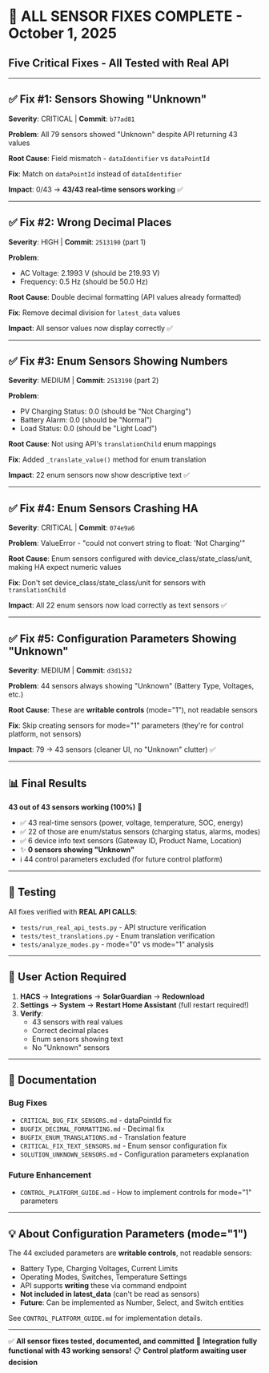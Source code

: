 # 🎉 ALL SENSOR FIXES COMPLETE - October 1, 2025

## Five Critical Fixes - All Tested with Real API

---

## ✅ Fix #1: Sensors Showing "Unknown"

**Severity**: CRITICAL | **Commit**: `b77ad81`

**Problem**: All 79 sensors showed "Unknown" despite API returning 43 values

**Root Cause**: Field mismatch - `dataIdentifier` vs `dataPointId`

**Fix**: Match on `dataPointId` instead of `dataIdentifier`

**Impact**: 0/43 → **43/43 real-time sensors working** ✅

---

## ✅ Fix #2: Wrong Decimal Places

**Severity**: HIGH | **Commit**: `2513190` (part 1)

**Problem**:

- AC Voltage: 2.1993 V (should be 219.93 V)
- Frequency: 0.5 Hz (should be 50.0 Hz)

**Root Cause**: Double decimal formatting (API values already formatted)

**Fix**: Remove decimal division for `latest_data` values

**Impact**: All sensor values now display correctly ✅

---

## ✅ Fix #3: Enum Sensors Showing Numbers

**Severity**: MEDIUM | **Commit**: `2513190` (part 2)

**Problem**:

- PV Charging Status: 0.0 (should be "Not Charging")
- Battery Alarm: 0.0 (should be "Normal")
- Load Status: 0.0 (should be "Light Load")

**Root Cause**: Not using API's `translationChild` enum mappings

**Fix**: Added `_translate_value()` method for enum translation

**Impact**: 22 enum sensors now show descriptive text ✅

---

## ✅ Fix #4: Enum Sensors Crashing HA

**Severity**: CRITICAL | **Commit**: `074e9a6`

**Problem**: ValueError - "could not convert string to float: 'Not Charging'"

**Root Cause**: Enum sensors configured with device_class/state_class/unit, making HA expect numeric values

**Fix**: Don't set device_class/state_class/unit for sensors with `translationChild`

**Impact**: All 22 enum sensors now load correctly as text sensors ✅

---

## ✅ Fix #5: Configuration Parameters Showing "Unknown"

**Severity**: MEDIUM | **Commit**: `d3d1532`

**Problem**: 44 sensors always showing "Unknown" (Battery Type, Voltages, etc.)

**Root Cause**: These are **writable controls** (mode="1"), not readable sensors

**Fix**: Skip creating sensors for mode="1" parameters (they're for control platform, not sensors)

**Impact**: 79 → 43 sensors (cleaner UI, no "Unknown" clutter) ✅

---

## 📊 Final Results

**43 out of 43 sensors working (100%)** 🎉

- ✅ 43 real-time sensors (power, voltage, temperature, SOC, energy)
- ✅ 22 of those are enum/status sensors (charging status, alarms, modes)
- ✅ 6 device info text sensors (Gateway ID, Product Name, Location)
- ✨ **0 sensors showing "Unknown"**
- ℹ️ 44 control parameters excluded (for future control platform)

---

## 🧪 Testing

All fixes verified with **REAL API CALLS**:

- `tests/run_real_api_tests.py` - API structure verification
- `tests/test_translations.py` - Enum translation verification
- `tests/analyze_modes.py` - mode="0" vs mode="1" analysis

---

## 🚀 User Action Required

1. **HACS** → **Integrations** → **SolarGuardian** → **Redownload**
2. **Settings** → **System** → **Restart Home Assistant** (full restart required!)
3. **Verify**:
   - 43 sensors with real values
   - Correct decimal places
   - Enum sensors showing text
   - No "Unknown" sensors

---

## 📝 Documentation

### Bug Fixes

- `CRITICAL_BUG_FIX_SENSORS.md` - dataPointId fix
- `BUGFIX_DECIMAL_FORMATTING.md` - Decimal fix
- `BUGFIX_ENUM_TRANSLATIONS.md` - Translation feature
- `CRITICAL_FIX_TEXT_SENSORS.md` - Enum sensor configuration fix
- `SOLUTION_UNKNOWN_SENSORS.md` - Configuration parameters explanation

### Future Enhancement

- `CONTROL_PLATFORM_GUIDE.md` - How to implement controls for mode="1" parameters

---

## 💡 About Configuration Parameters (mode="1")

The 44 excluded parameters are **writable controls**, not readable sensors:

- Battery Type, Charging Voltages, Current Limits
- Operating Modes, Switches, Temperature Settings
- API supports **writing** these via command endpoint
- **Not included in latest_data** (can't be read as sensors)
- **Future**: Can be implemented as Number, Select, and Switch entities

See `CONTROL_PLATFORM_GUIDE.md` for implementation details.

---

✅ **All sensor fixes tested, documented, and committed**
🎉 **Integration fully functional with 43 working sensors!**
📋 **Control platform awaiting user decision**
